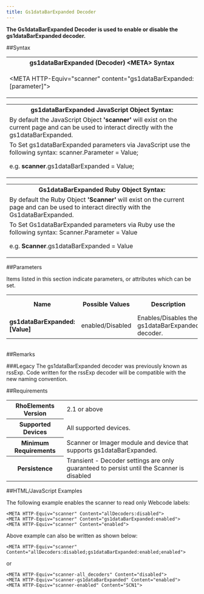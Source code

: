 ```yaml
---
title: Gs1dataBarExpanded Decoder
---
```



<b>
The Gs1dataBarExpanded Decoder is used to enable or disable the gs1dataBarExpanded decoder.
</b>

##Syntax

<table class="re-table"><tr><th class="tableHeading">gs1dataBarExpanded (Decoder) &lt;META&gt; Syntax
</th></tr><tr><td class="clsSyntaxCells clsOddRow"><p>&lt;META HTTP-Equiv="scanner" content="gs1dataBarExpanded:[parameter]"&gt;</p></td></tr></table>
<table class="re-table"><tr><th class="tableHeading">gs1dataBarExpanded JavaScript Object Syntax:</th></tr><tr><td class="clsSyntaxCells clsOddRow">
By default the JavaScript Object <b>'scanner'</b> will exist on the current page and can be used to interact directly with the gs1dataBarExpanded.
</td></tr><tr><td class="clsSyntaxCells clsEvenRow">
To Set gs1dataBarExpanded parameters via JavaScript use the following syntax: scanner.Parameter = Value;
<P />e.g. <b>scanner</b>.gs1dataBarExpanded = Value;
</td></tr></table>
<table class="re-table"><tr><th class="tableHeading">Gs1dataBarExpanded Ruby Object Syntax:</th></tr><tr><td class="clsSyntaxCells clsOddRow">
By default the Ruby Object <b>'Scanner'</b> will exist on the current page and can be used to interact directly with the Gs1dataBarExpanded.
</td></tr><tr><td class="clsSyntaxCells clsEvenRow">
To Set Gs1dataBarExpanded parameters via Ruby use the following syntax: Scanner.Parameter = Value
<P />e.g. <b>Scanner</b>.gs1dataBarExpanded = Value
</td></tr></table>



##Parameters


Items listed in this section indicate parameters, or attributes which can be set.
<table class="re-table"><col width="20%" /><col width="20%" /><col width="38%" /><col width="22%" /><tr><th class="tableHeading">Name</th><th class="tableHeading">Possible Values</th><th class="tableHeading">Description</th><th class="tableHeading">Default Value</th></tr><tr><td class="clsSyntaxCells clsOddRow"><b>gs1dataBarExpanded:[Value]
</b></td><td class="clsSyntaxCells clsOddRow">enabled/Disabled</td><td class="clsSyntaxCells clsOddRow">Enables/Disables the gs1dataBarExpanded decoder.</td><td class="clsSyntaxCells clsOddRow">Device specific</td></tr></table>
<table class="re-table"><col width="78%" /><col width="8%" /><col width="1%" /><col width="5%" /><col width="1%" /><col width="5%" /><col width="2%" /></table>




##Remarks


###Legacy
The gs1dataBarExpanded decoder was previously known as rssExp. Code written for the rssExp decoder will be compatible with the new naming convention.




##Requirements

<table class="re-table"><tr><th class="tableHeading">RhoElements Version</th><td class="clsSyntaxCell clsEvenRow">2.1 or above
</td></tr><tr><th class="tableHeading">Supported Devices</th><td class="clsSyntaxCell clsOddRow">All supported devices.</td></tr><tr><th class="tableHeading">Minimum Requirements</th><td class="clsSyntaxCell clsOddRow">Scanner or Imager module and device that supports gs1dataBarExpanded.</td></tr><tr><th class="tableHeading">Persistence</th><td class="clsSyntaxCell clsEvenRow">Transient - Decoder settings are only guaranteed to persist until the Scanner is disabled</td></tr></table>


##HTML/JavaScript Examples

The following example enables the scanner to read only Webcode labels:

	<META HTTP-Equiv="scanner" Content="allDecoders:disabled">
	<META HTTP-Equiv="scanner" Content="gs1dataBarExpanded:enabled">
	<META HTTP-Equiv="scanner" Content="enabled">
	
Above example can also be written as shown below:

	<META HTTP-Equiv="scanner" Content="allDecoders:disabled;gs1dataBarExpanded:enabled;enabled">
	
or

	<META HTTP-Equiv="scanner-all_decoders" Content="disabled">
	<META HTTP-Equiv="scanner-gs1dataBarExpanded" Content="enabled">
	<META HTTP-Equiv="scanner-enabled" Content="SCN1">
	



